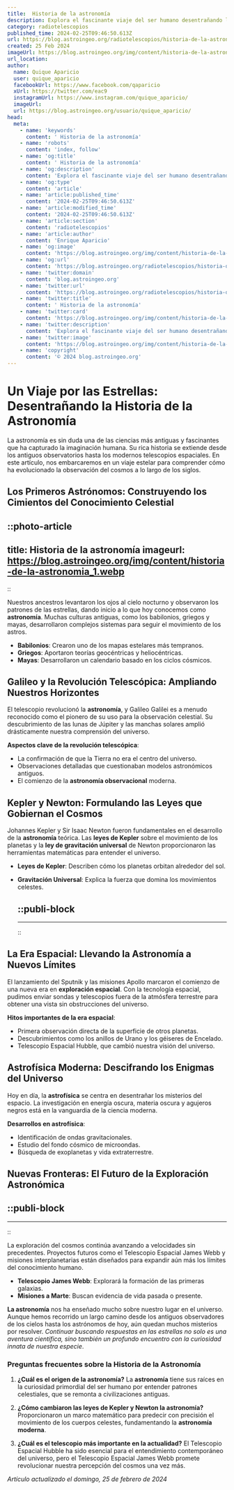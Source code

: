 ```yaml
---
title:  Historia de la astronomía
description: Explora el fascinante viaje del ser humano desentrañando los misterios del cosmos a través de la historia de la astronomía.
category: radiotelescopios
published_time: 2024-02-25T09:46:50.613Z
url: https://blog.astroingeo.org/radiotelescopios/historia-de-la-astronomia
created: 25 Feb 2024
imageUrl: https://blog.astroingeo.org/img/content/historia-de-la-astronomia_1.webp
url_location:
author:
  name: Quique Aparicio
  user: quique_aparicio
  facebookUrl: https://www.facebook.com/qaparicio
  xUrl: https://twitter.com/eac9
  instagramUrl: https://www.instagram.com/quique_aparicio/
  imageUrl: 
  url: https://blog.astroingeo.org/usuario/quique_aparicio/
head:
  meta:
    - name: 'keywords'
      content: ' Historia de la astronomía'
    - name: 'robots'
      content: 'index, follow'
    - name: 'og:title'
      content: ' Historia de la astronomía'
    - name: 'og:description'
      content: 'Explora el fascinante viaje del ser humano desentrañando los misterios del cosmos a través de la historia de la astronomía.'
    - name: 'og:type'
      content: 'article'
    - name: 'article:published_time'
      content: '2024-02-25T09:46:50.613Z'
    - name: 'article:modified_time'
      content: '2024-02-25T09:46:50.613Z'
    - name: 'article:section'
      content: 'radiotelescopios'
    - name: 'article:author'
      content: 'Enrique Aparicio'
    - name: 'og:image'
      content: 'https://blog.astroingeo.org/img/content/historia-de-la-astronomia_1.webp'
    - name: 'og:url'
      content: 'https://blog.astroingeo.org/radiotelescopios/historia-de-la-astronomia'
    - name: 'twitter:domain'
      content: 'blog.astroingeo.org'
    - name: 'twitter:url'
      content: 'https://blog.astroingeo.org/radiotelescopios/historia-de-la-astronomia'
    - name: 'twitter:title'
      content: ' Historia de la astronomía'
    - name: 'twitter:card'
      content: 'https://blog.astroingeo.org/img/content/historia-de-la-astronomia_1.webp'
    - name: 'twitter:description'
      content: 'Explora el fascinante viaje del ser humano desentrañando los misterios del cosmos a través de la historia de la astronomía.'
    - name: 'twitter:image'
      content: 'https://blog.astroingeo.org/img/content/historia-de-la-astronomia_1.webp'
    - name: 'copyright'
      content: '© 2024 blog.astroingeo.org'
---
```

# Un Viaje por las Estrellas: Desentrañando la Historia de la Astronomía

La astronomía es sin duda una de las ciencias más antiguas y fascinantes que ha capturado la imaginación humana. Su rica historia se extiende desde los antiguos observatorios hasta los modernos telescopios espaciales. En este artículo, nos embarcaremos en un viaje estelar para comprender cómo ha evolucionado la observación del cosmos a lo largo de los siglos.

## Los Primeros Astrónomos: Construyendo los Cimientos del Conocimiento Celestial


::photo-article
---
title:  Historia de la astronomía
imageurl: https://blog.astroingeo.org/img/content/historia-de-la-astronomia_1.webp
---
::



Nuestros ancestros levantaron los ojos al cielo nocturno y observaron los patrones de las estrellas, dando inicio a lo que hoy conocemos como **astronomía**. Muchas culturas antiguas, como los babilonios, griegos y mayas, desarrollaron complejos sistemas para seguir el movimiento de los astros.

- **Babilonios**: Crearon uno de los mapas estelares más tempranos.
- **Griegos**: Aportaron teorías geocéntricas y heliocéntricas.
- **Mayas**: Desarrollaron un calendario basado en los ciclos cósmicos.

## Galileo y la Revolución Telescópica: Ampliando Nuestros Horizontes

El telescopio revolucionó la **astronomía**, y Galileo Galilei es a menudo reconocido como el pionero de su uso para la observación celestial. Su descubrimiento de las lunas de Júpiter y las manchas solares amplió drásticamente nuestra comprensión del universo.

**Aspectos clave de la revolución telescópica**:

- La confirmación de que la Tierra no era el centro del universo.
- Observaciones detalladas que cuestionaban modelos astronómicos antiguos.
- El comienzo de la **astronomía observacional** moderna.

## Kepler y Newton: Formulando las Leyes que Gobiernan el Cosmos

Johannes Kepler y Sir Isaac Newton fueron fundamentales en el desarrollo de la **astronomía** teórica. Las **leyes de Kepler** sobre el movimiento de los planetas y la **ley de gravitación universal** de Newton proporcionaron las herramientas matemáticas para entender el universo.

- **Leyes de Kepler**: Describen cómo los planetas orbitan alrededor del sol.
- **Gravitación Universal**: Explica la fuerza que domina los movimientos celestes.


  ::publi-block
  ---
  ---
  ::
  
  

## La Era Espacial: Llevando la Astronomía a Nuevos Límites

El lanzamiento del Sputnik y las misiones Apollo marcaron el comienzo de una nueva era en **exploración espacial**. Con la tecnología espacial, pudimos enviar sondas y telescopios fuera de la atmósfera terrestre para obtener una vista sin obstrucciones del universo.

**Hitos importantes de la era espacial**:

- Primera observación directa de la superficie de otros planetas.
- Descubrimientos como los anillos de Urano y los géiseres de Encelado.
- Telescopio Espacial Hubble, que cambió nuestra visión del universo.

## Astrofísica Moderna: Descifrando los Enigmas del Universo

Hoy en día, la **astrofísica** se centra en desentrañar los misterios del espacio. La investigación en energía oscura, materia oscura y agujeros negros está en la vanguardia de la ciencia moderna.

**Desarrollos en astrofísica**:

- Identificación de ondas gravitacionales.
- Estudio del fondo cósmico de microondas.
- Búsqueda de exoplanetas y vida extraterrestre.

## Nuevas Fronteras: El Futuro de la Exploración Astronómica


  ::publi-block
  ---
  ---
  ::
  
  

La exploración del cosmos continúa avanzando a velocidades sin precedentes. Proyectos futuros como el Telescopio Espacial James Webb y misiones interplanetarias están diseñados para expandir aún más los límites del conocimiento humano.

- **Telescopio James Webb**: Explorará la formación de las primeras galaxias.
- **Misiones a Marte**: Buscan evidencia de vida pasada o presente.

**La astronomía** nos ha enseñado mucho sobre nuestro lugar en el universo. Aunque hemos recorrido un largo camino desde los antiguos observadores de los cielos hasta los astrónomos de hoy, aún quedan muchos misterios por resolver. *Continuar buscando respuestas en las estrellas no solo es una aventura científica, sino también un profundo encuentro con la curiosidad innata de nuestra especie*.

### Preguntas frecuentes sobre la Historia de la Astronomía

1. **¿Cuál es el origen de la astronomía?**
   La **astronomía** tiene sus raíces en la curiosidad primordial del ser humano por entender patrones celestiales, que se remonta a civilizaciones antiguas.

2. **¿Cómo cambiaron las leyes de Kepler y Newton la astronomía?**
   Proporcionaron un marco matemático para predecir con precisión el movimiento de los cuerpos celestes, fundamentando la **astronomía moderna**.

3. **¿Cuál es el telescopio más importante en la actualidad?**
   El Telescopio Espacial Hubble ha sido esencial para el entendimiento contemporáneo del universo, pero el Telescopio Espacial James Webb promete revolucionar nuestra percepción del cosmos una vez más.

_Artículo actualizado el domingo, 25 de febrero de 2024_
